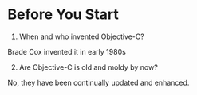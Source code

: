 Before You Start
================

1. When and who invented Objective-C?

Brade Cox invented it in early 1980s

2. Are Objective-C is old and moldy by now?

No, they have been continually updated and enhanced.

